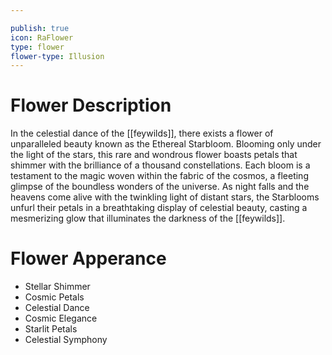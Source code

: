 ```yaml
---

publish: true
icon: RaFlower
type: flower
flower-type: Illusion
---
```


# Flower Description

In the celestial dance of the [[feywilds]], there exists a flower of unparalleled beauty known as the Ethereal Starbloom. Blooming only under the light of the stars, this rare and wondrous flower boasts petals that shimmer with the brilliance of a thousand constellations. Each bloom is a testament to the magic woven within the fabric of the cosmos, a fleeting glimpse of the boundless wonders of the universe. As night falls and the heavens come alive with the twinkling light of distant stars, the Starblooms unfurl their petals in a breathtaking display of celestial beauty, casting a mesmerizing glow that illuminates the darkness of the [[feywilds]].

# Flower Apperance

- Stellar Shimmer
- Cosmic Petals
- Celestial Dance
- Cosmic Elegance
- Starlit Petals
- Celestial Symphony